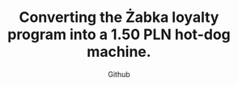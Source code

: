 ---
emoji: "🌭"
thumbnail: "zappka.png"
title: "Converting the Żabka loyalty program into a 1.50 PLN hot-dog machine."
summary: "A hobby open-source project with its code available on my Github. Feel free to use or modify it!"
subtitle: "Github"
github: "https://github.com/asdfMaciej/zabka-as-a-service"
url: "/en/projects/zabka-as-a-service"
weight: 5
---